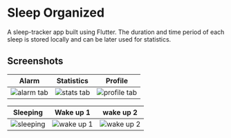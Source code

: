 # Sleep Organized

A sleep-tracker app built using Flutter. The duration and time period of each sleep is stored locally and can be later used for statistics.

## Screenshots

| Alarm | Statistics | Profile |
|:----:|:----:|:----:|
| ![alarm tab](screenshots/alarm.png)| ![stats tab](screenshots/stats.png) | ![profile tab](screenshots/profile.png) |

| Sleeping | Wake up 1 | wake up 2 |
|:----:|:----:|:----:|
| ![sleeping](screenshots/sleeping.png)| ![wake up 1](screenshots/wakeup1.png) | ![wake up 2](screenshots/wakeup2.png) |
